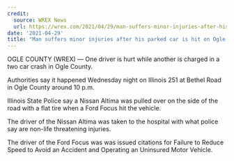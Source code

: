 ```yaml
---
credit:
  source: WREX News
  url: https://wrex.com/2021/04/29/man-suffers-minor-injuries-after-his-parked-car-is-hit-on-ogle-county-highway/
date: '2021-04-29'
title: "Man suffers minor injuries after his parked car is hit on Ogle County highway"
---
```

OGLE COUNTY (WREX) — One driver is hurt while another is charged in a two car crash in Ogle County.

Authorities say it happened Wednesday night on Illinois 251 at Bethel Road in Ogle County around 10 p.m.

Illinois State Police say a Nissan Altima was pulled over on the side of the road with a flat tire when a Ford Focus hit the vehicle.

The driver of the Nissan Altima was taken to the hospital with what police say are non-life threatening injuries.

The driver of the Ford Focus was was issued citations for Failure to Reduce Speed to Avoid an Accident and Operating an Uninsured Motor Vehicle.
